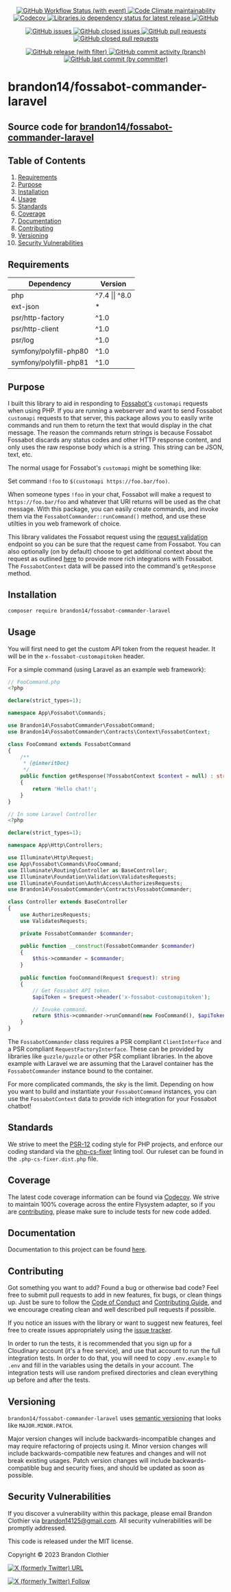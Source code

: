 <!-- markdownlint-disable MD033 -->
<p align="center">
  <a href="https://github.com/brandon14/fossabot-commander-laravel/actions/workflows/run-tests.yml" target="_blank"><img alt="GitHub Workflow Status (with event)" src="https://img.shields.io/github/actions/workflow/status/brandon14/fossabot-coimmander/run-tests.yml?style=for-the-badge&cacheSeconds=3600">
  </a>
  <a href="https://codeclimate.com/github/brandon14/fossabot-commander-laravel/maintainability" target="_blank"><img alt="Code Climate maintainability" src="https://img.shields.io/codeclimate/maintainability-percentage/brandon14/fossabot-commander-laravel?style=for-the-badge&cacheSeconds=3600">
  </a>
  <a href="https://codecov.io/gh/brandon14/fossabot-commander-laravel" target="_blank"><img alt="Codecov" src="https://img.shields.io/codecov/c/github/brandon14/fossabot-commander-laravel?style=for-the-badge&cacheSeconds=3600">
  </a>
  <a href="https://libraries.io/packagist/brandon14/fossabot-commander-laravel" target="_blank"><img alt="Libraries.io dependency status for latest release" src="https://img.shields.io/librariesio/release/packagist/brandon14%2Ffossabot-commander?style=for-the-badge&cacheSeconds=3600">
  </a>
  <a href="https://github.com/brandon14/fossabot-commander-laravel/blob/main/LICENSE" target="_blank"><img alt="GitHub" src="https://img.shields.io/github/license/brandon14/fossabot-commander-laravel?style=for-the-badge&cacheSeconds=3600">
  </a>
</p>
<p align="center">
  <a href="https://github.com/brandon14/fossabot-commander-laravel/issues" target="_blank"><img alt="GitHub issues" src="https://img.shields.io/github/issues/brandon14/fossabot-commander-laravel?style=for-the-badge&cacheSeconds=3600">
  </a>
  <a href="https://github.com/brandon14/fossabot-commander-laravel/issues?q=is%3Aissue+is%3Aclosed" target="_blank"><img alt="GitHub closed issues" src="https://img.shields.io/github/issues-closed/brandon14/fossabot-commander-laravel?style=for-the-badge&cacheSeconds=3600">
  </a>
  <a href="https://github.com/brandon14/fossabot-commander-laravel/pulls" target="_blank"><img alt="GitHub pull requests" src="https://img.shields.io/github/issues-pr/brandon14/fossabot-commander-laravel?style=for-the-badge&cacheSeconds=3600">
  </a>
  <a href="https://github.com/brandon14/fossabot-commander-laravel/pulls?q=is%3Apr+is%3Aclosed" target="_blank"><img alt="GitHub closed pull requests" src="https://img.shields.io/github/issues-pr-closed/brandon14/fossabot-commander-laravel?style=for-the-badge&cacheSeconds=3600">
  </a>
</p>
<p align="center">
  <a href="https://github.com/brandon14/fossabot-commander-laravel/releases" target="_blank"><img alt="GitHub release (with filter)" src="https://img.shields.io/github/v/release/brandon14/fossabot-commander-laravel?style=for-the-badge&cacheSeconds=3600">
  </a>
  <a href="https://github.com/brandon14/fossabot-commander-laravel/commits/main" target="_blank"><img alt="GitHub commit activity (branch)" src="https://img.shields.io/github/commit-activity/m/brandon14/fossabot-commander-laravel?style=for-the-badge&cacheSeconds=3600">
  </a>
  <a href="https://github.com/brandon14/fossabot-commander-laravel/commits/main" target="_blank"><img alt="GitHub last commit (by committer)" src="https://img.shields.io/github/last-commit/brandon14/fossabot-commander-laravel?style=for-the-badge&cacheSeconds=3600">
  </a>
</p>
<!-- markdownlint-enable MD033 -->

# brandon14/fossabot-commander-laravel

## Source code for [brandon14/fossabot-commander-laravel](https://github.com/brandon14/fossabot-commander-laravel)

## Table of Contents

1. [Requirements](https://github.com/brandon14/fossabot-commander-laravel#requirements)
2. [Purpose](https://github.com/brandon14/fossabot-commander-laravel#purpose)
3. [Installation](https://github.com/brandon14/fossabot-commander-laravel#installation)
4. [Usage](https://github.com/brandon14/fossabot-commander-laravel#usage)
5. [Standards](https://github.com/brandon14/fossabot-commander-laravel#standards)
6. [Coverage](https://github.com/brandon14/fossabot-commander-laravel#coverage)
7. [Documentation](https://github.com/brandon14/fossabot-commander-laravel#documentation)
8. [Contributing](https://github.com/brandon14/fossabot-commander-laravel#contributing)
9. [Versioning](https://github.com/brandon14/fossabot-commander-laravel#versioning)
10. [Security Vulnerabilities](https://github.com/brandon14/fossabot-commander-laravel#security-vulnerabilities)

## Requirements

| Dependency             | Version        |
|------------------------|----------------|
| php                    | ^7.4 \|\| ^8.0 |
| ext-json               | *              |
| psr/http-factory       | ^1.0           |
| psr/http-client        | ^1.0           |
| psr/log                | ^1.0           |
| symfony/polyfill-php80 | ^1.0           |
| symfony/polyfill-php81 | ^1.0           |

## Purpose

I built this library to aid in responding to [Fossabot's](https://docs.fossabot.com/variables/customapi)
`customapi` requests when using PHP. If you are running a webserver and want to send Fossabot `customapi`
requests to that server, this package allows you to easily write commands and run them to return the text
that would display in the chat message. The reason the commands return strings is because Fossabot
Fossabot discards any status codes and other HTTP response content, and only uses the raw response body
which is a string. This string can be JSON, text, etc.

The normal usage for Fossabot's `customapi` might be something like:

Set command `!foo` to `$(customapi https://foo.bar/foo)`.

When someone types `!foo` in your chat, 
Fossabot will make a request to `https://foo.bar/foo` and whatever that URl returns will be used as the
chat message. With this package, you can easily create commands, and invoke them via the
`FossabotCommander::runCommand()` method, and use these utilties in you web framework of choice.

This library validates the Fossabot request using the [request validation](https://docs.fossabot.com/variables/customapi/#validating-requests)
endpoint so you can be sure that the request came from Fossabot. You can also optionally (on by default)
choose to get additional context about the request as outlined [here](https://docs.fossabot.com/variables/customapi/#validating-requests)
to provide more rich integrations with Fossabot. The `FossabotContext` data will be passed into the
command's `getResponse` method.

## Installation

```bash
composer require brandon14/fossabot-commander-laravel
```

## Usage

You will first need to get the custom API token from the request header. It will be in the 
`x-fossabot-customapitoken` header.

For a simple command (using Laravel as an example web framework):

```php
// FooCommand.php
<?php

declare(strict_types=1);

namespace App\Fossabot\Commands;

use Brandon14\FossabotCommander\FossabotCommand;
use Brandon14\FossabotCommander\Contracts\Context\FossabotContext;

class FooCommand extends FossabotCommand
{
    /**
     * {@inheritDoc}
     */
    public function getResponse(?FossabotContext $context = null) : string
    {
        return 'Hello chat!';
    }
}

// In some Laravel Controller
<?php

declare(strict_types=1);

namespace App\Http\Controllers;

use Illuminate\Http\Request;
use App\Fossabot\Commands\FooCommand;
use Illuminate\Routing\Controller as BaseController;
use Illuminate\Foundation\Validation\ValidatesRequests;
use Illuminate\Foundation\Auth\Access\AuthorizesRequests;
use Brandon14\FossabotCommander\Contracts\FossabotCommander;

class Controller extends BaseController
{
    use AuthorizesRequests;
    use ValidatesRequests;

    private FossabotCommander $commander;

    public function __construct(FossabotCommander $commander)
    {
        $this->commander = $commander;
    }
    
    public function fooCommand(Request $request): string
    {
        // Get Fossabot API token.
        $apiToken = $request->header('x-fossabot-customapitoken');

        // Invoke command.
        return $this->commander->runCommand(new FooCommand(), $apiToken);
    }
}
```

The `FossabotCommander` class requires a PSR compliant `ClientInterface` and a PSR compliant
`RequestFactoryInterface`. These can be provided by libraries like `guzzle/guzzle` or other PSR
compliant libraries. In the above example with Laravel we are assuming that the Laravel container
has the `FossabotCommander` instance bound to the container.

For more complicated commands, the sky is the limit. Depending on how you want to build and instantiate
your `FossabotCommand` instances, you can use the `FossabotContext` data to provide rich integration
for your Fossabot chatbot!

## Standards

We strive to meet the [PSR-12](https://www.php-fig.org/psr/psr-12/) coding style for PHP projects, and enforce our
coding standard via the [php-cs-fixer](https://github.com/FriendsOfPHP/PHP-CS-Fixer) linting tool. Our ruleset can be
found in the `.php-cs-fixer.dist.php` file.

## Coverage

The latest code coverage information can be found via [Codecov](https://codecov.io/gh/brandon14/fossabot-commander-laravel). We
strive to maintain 100% coverage across the entire Flysystem adapter, so if you are
[contributing](https://github.com/brandon14/fossabot-commander-laravel#contributing), please make sure to include tests for new
code added.

## Documentation

Documentation to this project can be found [here](https://brandon14.github.io/fossabot-commander/).

## Contributing

Got something you want to add? Found a bug or otherwise bad code? Feel free to submit pull
requests to add in new features, fix bugs, or clean things up. Just be sure to follow the
[Code of Conduct](https://github.com/brandon14/fossabot-commander-laravel/blob/master/.github/CODE_OF_CONDUCT.md)
and [Contributing Guide](https://github.com/brandon14/fossabot-commander-laravel/blob/master/.github/CONTRIBUTING.md),
and we encourage creating clean and well described pull requests if possible.

If you notice an issues with the library or want to suggest new features, feel free to create issues appropriately using
the [issue tracker](https://github.com/brandon14/fossabot-commander-laravel/issues).

In order to run the tests, it is recommended that you sign up for a Cloudinary account (it's a free service), and use that
account to run the full integration tests. In order to do that, you will need to copy `.env.example` to `.env` and fill
in the variables using the details in your account. The integration tests will use random prefixed directories and clean
everything up before and after the tests.

## Versioning

`brandon14/fossabot-commander-laravel` uses [semantic versioning](https://semver.org/) that looks like `MAJOR.MINOR.PATCH`.

Major version changes will include backwards-incompatible changes and may require refactoring of projects using it.
Minor version changes will include backwards-compatible new features and changes and will not break existing usages.
Patch version changes will include backwards-compatible bug and security fixes, and should be updated as soon as
possible.

## Security Vulnerabilities

If you discover a vulnerability within this package, please email Brandon Clothier via
[brandon14125@gmail.com](mailto:brandon14125@gmail.com). All security vulnerabilities will be promptly
addressed.

This code is released under the MIT license.

Copyright &copy; 2023 Brandon Clothier

[![X (formerly Twitter) URL](https://img.shields.io/twitter/url?url=https%3A%2F%2Fgithub.com%2Fbrandon14%2Ffossabot-commander&style=for-the-badge&logo=twitter&label=TWEET%20%40inhal3exh4le&cacheSeconds=3600)](https://twitter.com/intent/tweet?url=https%3A%2F%2Fgithub.com%2Fbrandon14%2Ffossabot-commander&text=Hey%20@inhal3exh4le%20this%20fossabot-commander%20package%20is%20pretty%20cool%21)

[![X (formerly Twitter) Follow](https://img.shields.io/twitter/follow/inhal3exh4le?style=for-the-badge&logo=twitter&cacheSeconds=3600)](https://twitter.com/intent/follow?screen_name=inhal3exh4le)
